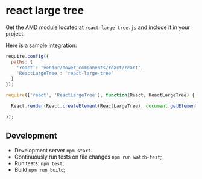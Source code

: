 # react large tree

Get the AMD module located at `react-large-tree.js` and include it in your project.

Here is a sample integration:

```js
require.config({
  paths: {
    'react': 'vendor/bower_components/react/react',
    'ReactLargeTree': 'react-large-tree'
  }
});

require(['react', 'ReactLargeTree'], function(React, ReactLargeTree) {

  React.render(React.createElement(ReactLargeTree), document.getElementById('widget-container'));

});
```

## Development

* Development server `npm start`.
* Continuously run tests on file changes `npm run watch-test`;
* Run tests: `npm test`;
* Build `npm run build`;
